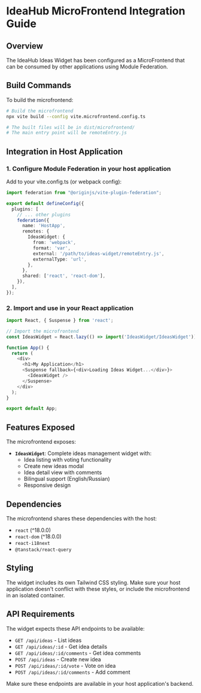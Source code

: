 # IdeaHub MicroFrontend Integration Guide

## Overview

The IdeaHub Ideas Widget has been configured as a MicroFrontend that can be consumed by other applications using Module Federation.

## Build Commands

To build the microfrontend:

```bash
# Build the microfrontend
npx vite build --config vite.microfrontend.config.ts

# The built files will be in dist/microfrontend/
# The main entry point will be remoteEntry.js
```

## Integration in Host Application

### 1. Configure Module Federation in your host application

Add to your vite.config.ts (or webpack config):

```typescript
import federation from "@originjs/vite-plugin-federation";

export default defineConfig({
  plugins: [
    // ... other plugins
    federation({
      name: 'HostApp',
      remotes: {
        IdeasWidget: {
          from: 'webpack',
          format: 'var',
          external: '/path/to/ideas-widget/remoteEntry.js',
          externalType: 'url',
        },
      },
      shared: ['react', 'react-dom'],
    }),
  ],
});
```

### 2. Import and use in your React application

```typescript
import React, { Suspense } from 'react';

// Import the microfrontend
const IdeasWidget = React.lazy(() => import('IdeasWidget/IdeasWidget'));

function App() {
  return (
    <div>
      <h1>My Application</h1>
      <Suspense fallback={<div>Loading Ideas Widget...</div>}>
        <IdeasWidget />
      </Suspense>
    </div>
  );
}

export default App;
```

## Features Exposed

The microfrontend exposes:

- **`IdeasWidget`**: Complete ideas management widget with:
  - Idea listing with voting functionality
  - Create new ideas modal
  - Idea detail view with comments
  - Bilingual support (English/Russian)
  - Responsive design

## Dependencies

The microfrontend shares these dependencies with the host:
- `react` (^18.0.0)
- `react-dom` (^18.0.0) 
- `react-i18next`
- `@tanstack/react-query`

## Styling

The widget includes its own Tailwind CSS styling. Make sure your host application doesn't conflict with these styles, or include the microfrontend in an isolated container.

## API Requirements

The widget expects these API endpoints to be available:

- `GET /api/ideas` - List ideas
- `GET /api/ideas/:id` - Get idea details
- `GET /api/ideas/:id/comments` - Get idea comments
- `POST /api/ideas` - Create new idea
- `POST /api/ideas/:id/vote` - Vote on idea
- `POST /api/ideas/:id/comments` - Add comment

Make sure these endpoints are available in your host application's backend.